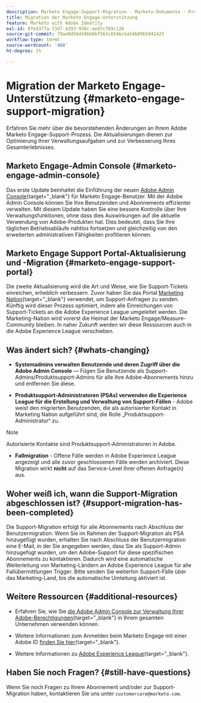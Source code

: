```yaml
---
description: Marketo Engage-Support-Migration - Marketo-Dokumente - Produktdokumentation
title: Migration der Marketo Engage-Unterstützung
feature: Marketo with Adobe Identity
exl-id: 07e4377a-73d7-4293-938c-ae87c769c128
source-git-commit: 79ae0d56dd4bb8bf563c6546cba54b89b5841425
workflow-type: tm+mt
source-wordcount: '468'
ht-degree: 1%

---
```


# Migration der Marketo Engage-Unterstützung {#marketo-engage-support-migration}

Erfahren Sie mehr über die bevorstehenden Änderungen an Ihrem Adobe Marketo Engage-Support-Prozess. Die Aktualisierungen dienen zur Optimierung Ihrer Verwaltungsaufgaben und zur Verbesserung Ihres Gesamterlebnisses.

## Marketo Engage-Admin Console {#marketo-engage-admin-console}

Das erste Update beinhaltet die Einführung der neuen [Adobe Admin Console](https://helpx.adobe.com/de/enterprise/admin-guide.html){target="_blank"} für Marketo Engage-Benutzer. Mit der Adobe Admin Console können Sie Ihre Benutzenden und Abonnements effizienter verwalten. Mit diesem Update haben Sie eine bessere Kontrolle über Ihre Verwaltungsfunktionen, ohne dass dies Auswirkungen auf die aktuelle Verwendung von Adobe-Produkten hat. Dies bedeutet, dass Sie Ihre täglichen Betriebsabläufe nahtlos fortsetzen und gleichzeitig von den erweiterten administrativen Fähigkeiten profitieren können.

## Marketo Engage Support Portal-Aktualisierung und -Migration {#marketo-engage-support-portal}

Die zweite Aktualisierung wird die Art und Weise, wie Sie Support-Tickets einreichen, erheblich verbessern. Zuvor haben Sie das Portal [Marketing Nation](https://nation.marketo.com/){target="_blank"} verwendet, um Support-Anfragen zu senden. Künftig wird dieser Prozess optimiert, indem alle Einreichungen von Support-Tickets an die Adobe Experience League umgeleitet werden. Die Marketing-Nation wird vorerst die Heimat der Marketo Engage/Measure-Community bleiben. In naher Zukunft werden wir diese Ressourcen auch in die Adobe Experience League verschieben.

## Was ändert sich? {#whats-changing}

* **Systemadmins verwalten Benutzende und deren Zugriff über die Adobe Admin Console** — Fügen Sie Benutzende als Support-Admins/Produktsupport-Admins für alle Ihre Adobe-Abonnements hinzu und entfernen Sie diese.

* **Produktsupport-Administratoren (PSAs) verwenden die Experience League für die Erstellung und Verwaltung von Support-Fällen** - Adobe weist den migrierten Benutzenden, die als autorisierter Kontakt in Marketing Nation aufgeführt sind, die Rolle „Produktsupport-Administrator“ zu.

>[!NOTE]
>
>Autorisierte Kontakte sind Produktsupport-Administratoren in Adobe.

* **Fallmigration** - Offene Fälle werden in Adobe Experience League angezeigt und alle zuvor geschlossenen Fälle werden archiviert. Diese Migration wirkt **nicht** auf das Service-Level Ihrer offenen Anfrage(n) aus.

## Woher weiß ich, wann die Support-Migration abgeschlossen ist? {#support-migration-has-been-completed}

Die Support-Migration erfolgt für alle Abonnements nach Abschluss der Benutzermigration. Wenn Sie im Rahmen der Support-Migration als PSA hinzugefügt wurden, erhalten Sie nach Abschluss der Benutzermigration eine E-Mail, in der Sie angegeben werden, dass Sie als Support-Admin hinzugefügt wurden, um den Adobe-Support für diese spezifischen Abonnements zu kontaktieren. Dadurch wird eine automatische Weiterleitung von Marketing-Ländern an Adobe Experience League für alle Fallübermittlungen Trigger. Bitte senden Sie weiterhin Support-Fälle über das Marketing-Land, bis die automatische Umleitung aktiviert ist.

## Weitere Ressourcen {#additional-resources}

* Erfahren Sie, wie Sie [die Adobe Admin Console zur Verwaltung Ihrer Adobe-Berechtigungen](https://helpx.adobe.com/de/enterprise/using/admin-roles.html){target="_blank"} in Ihrem gesamten Unternehmen verwenden können.

* Weitere Informationen zum Anmelden beim Marketo Engage mit einer Adobe ID [finden Sie hier](/help/marketo/product-docs/administration/marketo-with-adobe-identity/user-sign-in-with-adobe-id.md){target="_blank"}.

* Weitere Informationen zu [Adobe Experience League](https://experienceleague.adobe.com/de?lang=de){target="_blank"}.

## Haben Sie noch Fragen? {#still-have-questions}

Wenn Sie noch Fragen zu Ihrem Abonnement und/oder zur Support-Migration haben, kontaktieren Sie uns unter `customercare@marketo.com`.
